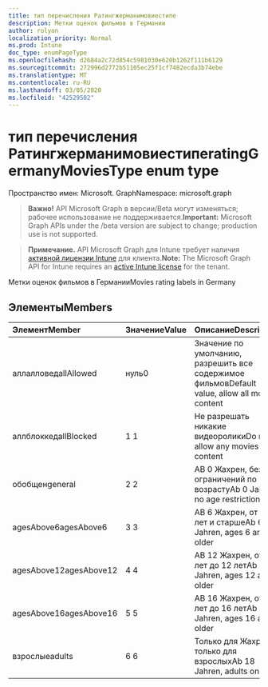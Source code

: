 ```yaml
---
title: тип перечисления Ратингжерманимовиестипе
description: Метки оценок фильмов в Германии
author: rolyon
localization_priority: Normal
ms.prod: Intune
doc_type: enumPageType
ms.openlocfilehash: d2684a2c72d854c5981030e620b1262f111b6129
ms.sourcegitcommit: 272996d2772b51105ec25f1cf7482ecda3b74ebe
ms.translationtype: MT
ms.contentlocale: ru-RU
ms.lasthandoff: 03/05/2020
ms.locfileid: "42529502"
---
```

# <a name="ratinggermanymoviestype-enum-type"></a><span data-ttu-id="f554d-103">тип перечисления Ратингжерманимовиестипе</span><span class="sxs-lookup"><span data-stu-id="f554d-103">ratingGermanyMoviesType enum type</span></span>

<span data-ttu-id="f554d-104">Пространство имен: Microsoft. Graph</span><span class="sxs-lookup"><span data-stu-id="f554d-104">Namespace: microsoft.graph</span></span>

> <span data-ttu-id="f554d-105">**Важно!** API Microsoft Graph в версии/Beta могут изменяться; рабочее использование не поддерживается.</span><span class="sxs-lookup"><span data-stu-id="f554d-105">**Important:** Microsoft Graph APIs under the /beta version are subject to change; production use is not supported.</span></span>

> <span data-ttu-id="f554d-106">**Примечание.** API Microsoft Graph для Intune требует наличия [активной лицензии Intune](https://go.microsoft.com/fwlink/?linkid=839381) для клиента.</span><span class="sxs-lookup"><span data-stu-id="f554d-106">**Note:** The Microsoft Graph API for Intune requires an [active Intune license](https://go.microsoft.com/fwlink/?linkid=839381) for the tenant.</span></span>

<span data-ttu-id="f554d-107">Метки оценок фильмов в Германии</span><span class="sxs-lookup"><span data-stu-id="f554d-107">Movies rating labels in Germany</span></span>

## <a name="members"></a><span data-ttu-id="f554d-108">Элементы</span><span class="sxs-lookup"><span data-stu-id="f554d-108">Members</span></span>
|<span data-ttu-id="f554d-109">Элемент</span><span class="sxs-lookup"><span data-stu-id="f554d-109">Member</span></span>|<span data-ttu-id="f554d-110">Значение</span><span class="sxs-lookup"><span data-stu-id="f554d-110">Value</span></span>|<span data-ttu-id="f554d-111">Описание</span><span class="sxs-lookup"><span data-stu-id="f554d-111">Description</span></span>|
|:---|:---|:---|
|<span data-ttu-id="f554d-112">аллалловед</span><span class="sxs-lookup"><span data-stu-id="f554d-112">allAllowed</span></span>|<span data-ttu-id="f554d-113">нуль</span><span class="sxs-lookup"><span data-stu-id="f554d-113">0</span></span>|<span data-ttu-id="f554d-114">Значение по умолчанию, разрешить все содержимое фильмов</span><span class="sxs-lookup"><span data-stu-id="f554d-114">Default value, allow all movies content</span></span>|
|<span data-ttu-id="f554d-115">аллблоккед</span><span class="sxs-lookup"><span data-stu-id="f554d-115">allBlocked</span></span>|<span data-ttu-id="f554d-116">1 </span><span class="sxs-lookup"><span data-stu-id="f554d-116">1</span></span>|<span data-ttu-id="f554d-117">Не разрешать никакие видеоролики</span><span class="sxs-lookup"><span data-stu-id="f554d-117">Do not allow any movies content</span></span>|
|<span data-ttu-id="f554d-118">обобщен</span><span class="sxs-lookup"><span data-stu-id="f554d-118">general</span></span>|<span data-ttu-id="f554d-119">2 </span><span class="sxs-lookup"><span data-stu-id="f554d-119">2</span></span>|<span data-ttu-id="f554d-120">AB 0 Жахрен, без ограничений по возрасту</span><span class="sxs-lookup"><span data-stu-id="f554d-120">Ab 0 Jahren, no age restrictions</span></span>|
|<span data-ttu-id="f554d-121">agesAbove6</span><span class="sxs-lookup"><span data-stu-id="f554d-121">agesAbove6</span></span>|<span data-ttu-id="f554d-122">3 </span><span class="sxs-lookup"><span data-stu-id="f554d-122">3</span></span>|<span data-ttu-id="f554d-123">AB 6 Жахрен, от 6 лет и старше</span><span class="sxs-lookup"><span data-stu-id="f554d-123">Ab 6 Jahren, ages 6 and older</span></span>|
|<span data-ttu-id="f554d-124">agesAbove12</span><span class="sxs-lookup"><span data-stu-id="f554d-124">agesAbove12</span></span>|<span data-ttu-id="f554d-125">4 </span><span class="sxs-lookup"><span data-stu-id="f554d-125">4</span></span>|<span data-ttu-id="f554d-126">AB 12 Жахрен, от 12 лет до 12 лет</span><span class="sxs-lookup"><span data-stu-id="f554d-126">Ab 12 Jahren, ages 12 and older</span></span>|
|<span data-ttu-id="f554d-127">agesAbove16</span><span class="sxs-lookup"><span data-stu-id="f554d-127">agesAbove16</span></span>|<span data-ttu-id="f554d-128">5 </span><span class="sxs-lookup"><span data-stu-id="f554d-128">5</span></span>|<span data-ttu-id="f554d-129">AB 16 Жахрен, от 16 лет до 16 лет</span><span class="sxs-lookup"><span data-stu-id="f554d-129">Ab 16 Jahren, ages 16 and older</span></span>|
|<span data-ttu-id="f554d-130">взрослые</span><span class="sxs-lookup"><span data-stu-id="f554d-130">adults</span></span>|<span data-ttu-id="f554d-131">6 </span><span class="sxs-lookup"><span data-stu-id="f554d-131">6</span></span>|<span data-ttu-id="f554d-132">Только для Жахрен, только для взрослых</span><span class="sxs-lookup"><span data-stu-id="f554d-132">Ab 18 Jahren, adults only</span></span>|



